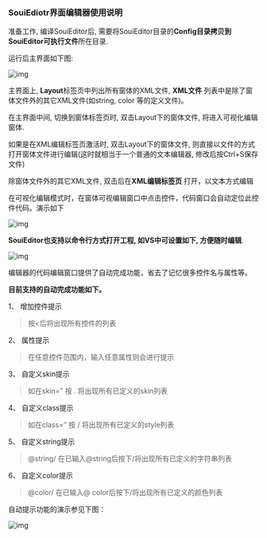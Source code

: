 ###                                       SouiEdiotr界面编辑器使用说明

准备工作, 编译SouiEditor后, 需要将SouiEditor目录的**Config目录拷贝到SouiEditor可执行文件**所在目录.

运行后主界面如下图:

![img](https://github.com/cnsheds/SouiEditor/raw/master/SouiEditor/docimage/1.png)

 

主界面上, **Layout**标签页中列出所有窗体的XML文件, **XML文件** 列表中是除了窗体文件外的其它XML文件(如string, color 等的定义文件)。

在主界面中间, 切换到窗体标签页时, 双击Layout下的窗体文件, 将进入可视化编辑窗体. 

如果是在XML编辑标签页激活时, 双击Layout下的窗体文件, 则直接以文件的方式打开窗体文件进行编辑(这时就相当于一个普通的文本编辑器, 修改后按Ctrl+S保存文件)

除窗体文件外的其它XML文件, 双击后在**XML编辑标签页** 打开，以文本方式编辑

 

在可视化编辑模式时，在窗体可视编辑窗口中点击控件，代码窗口会自动定位此控件代码。演示如下

![img](https://github.com/cnsheds/SouiEditor/raw/master/SouiEditor/docimage/1.gif)





**SouiEditor也支持以命令行方式打开工程, 如VS中可设置如下, 方便随时编辑**.

![img](https://github.com/cnsheds/SouiEditor/raw/master/SouiEditor/docimage/2.png)

 

编辑器的代码编辑窗口提供了自动完成功能，省去了记忆很多控件名与属性等。

**目前支持的自动完成功能如下。**

1、 增加控件提示

>  按<后将出现所有控件的列表

2、 属性提示

>  在任意控件范围内，输入任意属性则会进行提示

3、 自定义skin提示

>  如在skin=” 按 . 将出现所有已定义的skin列表

4、 自定义class提示

>  如在class=” 按 / 将出现所有已定义的style列表

5、 自定义string提示

>  @string/ 在已输入@string后按下/将出现所有已定义的字符串列表

6、 自定义color提示

>  @color/ 在已输入@ color后按下/将出现所有已定义的颜色列表



自动提示功能的演示参见下图：

![img](https://github.com/cnsheds/SouiEditor/raw/master/SouiEditor/docimage/3.gif)